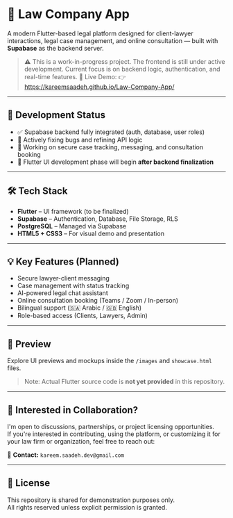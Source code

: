 # 📱 Law Company App

A modern Flutter-based legal platform designed for client-lawyer interactions, legal case management, and online consultation — built with **Supabase** as the backend server.

> ⚠️ This is a work-in-progress project. The frontend is still under active development. Current focus is on backend logic, authentication, and real-time features.
🔗 Live Demo:
👉 https://kareemsaadeh.github.io/Law-Company-App/
---

## 🚧 Development Status

- ✅ Supabase backend fully integrated (auth, database, user roles)
- 🐛 Actively fixing bugs and refining API logic
- 🧪 Working on secure case tracking, messaging, and consultation booking
- 🎯 Flutter UI development phase will begin **after backend finalization**

---

## 🛠️ Tech Stack

- **Flutter** – UI framework (to be finalized)
- **Supabase** – Authentication, Database, File Storage, RLS
- **PostgreSQL** – Managed via Supabase
- **HTML5 + CSS3** – For visual demo and presentation

---

## 💡 Key Features (Planned)

- Secure lawyer-client messaging
- Case management with status tracking
- AI-powered legal chat assistant
- Online consultation booking (Teams / Zoom / In-person)
- Bilingual support (🇸🇦 Arabic / 🇬🇧 English)
- Role-based access (Clients, Lawyers, Admin)

---

## 📸 Preview

Explore UI previews and mockups inside the `/images` and `showcase.html` files.

> Note: Actual Flutter source code is **not yet provided** in this repository.

---

## 🤝 Interested in Collaboration?

I'm open to discussions, partnerships, or project licensing opportunities.  
If you're interested in contributing, using the platform, or customizing it for your law firm or organization, feel free to reach out:

📧 **Contact:** `kareem.saadeh.dev@gmail.com`

---

## 📄 License

This repository is shared for demonstration purposes only.  
All rights reserved unless explicit permission is granted.
